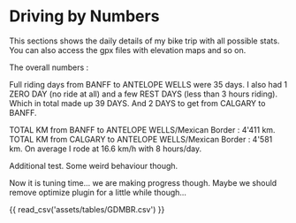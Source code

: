 # Driving by Numbers

This sections shows the daily details of my bike trip with all possible stats. You can also access the gpx files with elevation maps and so on.

The overall numbers :

Full riding days from BANFF to ANTELOPE WELLS were 35 days.
I also had 1 ZERO DAY (no ride at all) and a few REST DAYS (less than 3 hours riding). Which in total made up 39 DAYS. And 2 DAYS to get from CALGARY to BANFF. 

TOTAL KM from BANFF to ANTELOPE WELLS/Mexican Border : 4'411 km.
TOTAL KM from CALGARY to ANTELOPE WELLS/Mexican Border : 4'581 km.
On average I rode at 16.6 km/h with 8 hours/day.

<script src="/f3/javascripts/tabulator.js"> </script>

<div id="example-table"></div>

Additional test. Some weird behaviour though.

<div id="checkerboard-table"></div>

Now it is tuning time... we are making progress though.
Maybe we should remove optimize plugin for a little while though...

<div id="GDMBR"></div>

{{ read_csv('assets/tables/GDMBR.csv') }}

